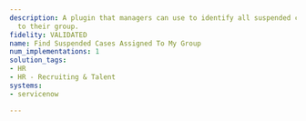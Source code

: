```yaml
---
description: A plugin that managers can use to identify all suspended cases assigned
  to their group.
fidelity: VALIDATED
name: Find Suspended Cases Assigned To My Group
num_implementations: 1
solution_tags:
- HR
- HR - Recruiting & Talent
systems:
- servicenow

---
```

